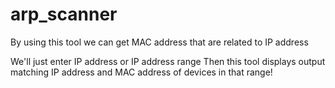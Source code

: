 # arp_scanner
By using this tool we can get MAC address that are related to IP address

We'll just enter IP address or IP address range
Then this tool displays output matching IP address and MAC address of devices in that range!
